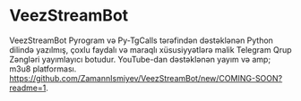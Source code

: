 # VeezStreamBot
VeezStreamBot Pyrogram və Py-TgCalls tərəfindən dəstəklənən Python dilində yazılmış, çoxlu faydalı və maraqlı xüsusiyyətlərə malik Telegram Qrup Zəngləri yayımlayıcı botudur. YouTube-dan dəstəklənən yayım və amp; m3u8 platforması.
https://github.com/ZamannIsmiyev/VeezStreamBot/new/COMING-SOON?readme=1.
